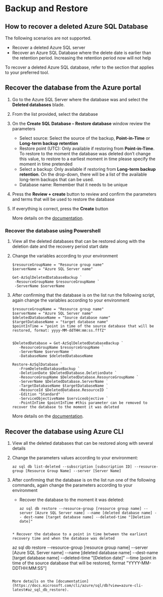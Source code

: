 <properties
  pagetitle="Azure SQL DB recover dropped server or resource group"
  description="Azure SQL Database recover dropped server or resource group"
  ms.author="vtpombei"
  selfhelptype="Apollo"
  supporttopicids=""
  resourcetags=""
  productpesids="13491"
  cloudenvironments="public,fairfax,usnat,ussec,blackforest,mooncake"
  mappedToBucket="true"
  articleid="ECCB85B2-11A3-43A9-BC3C-ED0799829B59"
  ownershipid="AzureData_AzureSQLDB_BackupRestore" />

# Backup and Restore

## How to recover a deleted Azure SQL Database 

The following scenarios are not supported.  
- Recover a deleted Azure SQL server  
- Recover an Azure SQL Database where the delete date is earlier than the retention period. Increasing the retention period now will not help  

To recover a deleted Azure SQL database, refer to the section that applies to your preferred tool.

## Recover the database from the Azure portal
 
1. Go to the Azure SQL Server where the database was and select the **Deleted databases** blade.  
2. From the list provided, select the database  
3. On the **Create SQL Database – Restore database** window review the parameters  
    - Select source: Select the source of the backup, **Point-in-Time** or **Long-term backup retention**  
    - Restore point (UTC): Only available if restoring from **Point-in-Time**. To restore to the moment the database was deleted don’t change this value, to restore to a earliest moment in time please specify the moment in time pretended  
    - Select a backup: Only available if restoring from **Long-term backup retention**. On the drop-down, there will be a list of the available long-term backups that can be used.  
    - Database name: Remember that it needs to be unique  
4. Press the **Review + create** button to review and confirm the parameters and terms that will be used to restore the database  
5. If everything is correct, press the **Create** button  

    More details on the [documentation](https://docs.microsoft.com/azure/azure-sql/database/recovery-using-backups#deleted-database-restore).  

### Recover the database using Powershell  

1. View all the deleted databases that can be restored along with the deletion date and the recovery period start date  
2. Change the variables according to your environment  

    ```
   $resourceGroupName = "Resource group name"
   $serverName = "Azure SQL Server name" 

   Get-AzSqlDeletedDatabaseBackup `
     -ResourceGroupName $resourceGroupName `
     -ServerName $serverName 
   ```

3. After confirming that the database is on the list run the following script, again change the variables according to your environment

   ```
   $resourceGroupName = "Resource group name"
   $serverName = "Azure SQL Server name"
   $deletedDatabaseName = "Source database name"
   $targetDatabaseName = "target database name"
   $pointInTime = "point in time of the source database that will be restored, format: yyyy-MM-ddTHH:mm:ss.fffZ"


   $DeletedDatabase = Get-AzSqlDeletedDatabaseBackup `
      -ResourceGroupName $resourceGroupName `
      -ServerName $serverName `
      -DatabaseName $deletedDatabaseName

   Restore-AzSqlDatabase `
      -FromDeletedDatabaseBackup `
      -DeletionDate $DeletedDatabase.DeletionDate `
      -ResourceGroupName $DeletedDatabase.ResourceGroupName `
      -ServerName $DeletedDatabase.ServerName `
      -TargetDatabaseName $targetDatabaseName `
      -ResourceId $DeletedDatabase.ResourceID `
      -Edition "Standard" `
      -ServiceObjectiveName $serviceobjective `
      -PointInTime $pointInTime #this parameter can be removed to recover the database to the moment it was deleted 
   ```

     More details on the [documentation](https://docs.microsoft.com/powershell/module/az.sql/restore-azsqldatabase?view=azps-5.6.0).  

## Recover the database using Azure CLI

1. View all the deleted databases that can be restored along with several details
2. Change the parameters values according to your environment:

   ```
   az sql db list-deleted --subscription [subscription ID] --resource-group [Resource Group Name] --server [Server Name]
   ```

3. After confirming that the database is on the list run one of the following commands, again change the parameters according to your environment

   * Recover the database to the moment it was deleted:

     ```
     az sql db restore --resource-group [resource group name] --server [Azure SQL Server name] --name [deleted database name] -- dest-name [target database name] --deleted-time "[Deletion date]" 
   ```

   * Recover the database to a point in time between the earliest recovery time and when the database was deleted

      ```
      az sql db restore --resource-group [resource group name] --server [Azure SQL Server name] --name [deleted database name]  --dest-name [target database name] --deleted-time "[Deletion date]" --time [point in time of the source database that will be restored, format "YYYY-MM-DDTHH:MM:SS"]
     ```

     More details on the [documentation](https://docs.microsoft.com/cli/azure/sql/db?view=azure-cli-latest#az_sql_db_restore).

